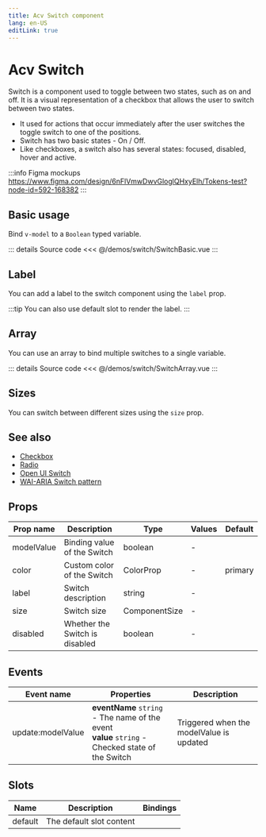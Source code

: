 ```yaml
---
title: Acv Switch component
lang: en-US
editLink: true
---
```


# Acv Switch

Switch is a component used to toggle between two states, such as on and off.
It is a visual representation of a checkbox that allows the user to switch between two states.

- It used for actions that occur immediately after the user switches the toggle switch to one of the positions.
- Switch has two basic states - On / Off.
- Like checkboxes, a switch also has several states: focused, disabled, hover and active.

:::info Figma mockups
https://www.figma.com/design/6nFlVmwDwvGloglQHxyElh/Tokens-test?node-id=592-168382
:::

## Basic usage

Bind `v-model` to a `Boolean` typed variable.

<SwitchBasic />

::: details Source code
<<< @/demos/switch/SwitchBasic.vue
:::

## Label

You can add a label to the switch component using the `label` prop.

<SwitchLabel />

:::tip
You can also use default slot to render the label.
:::

## Array

You can use an array to bind multiple switches to a single variable.

<SwitchArray />

::: details Source code
<<< @/demos/switch/SwitchArray.vue
:::

## Sizes

You can switch between different sizes using the `size` prop.

<SwitchSizes />

## See also

- [Checkbox](/components/checkbox/checkbox.doc)
- [Radio](/components/radio/radio.doc)
- [Open UI Switch](https://open-ui.org/components/switch/)
- [WAI-ARIA Switch pattern](https://www.w3.org/WAI/ARIA/apg/patterns/switch/)

## Props

| Prop name  | Description                    | Type          | Values | Default |
| ---------- | ------------------------------ | ------------- | ------ | ------- |
| modelValue | Binding value of the Switch    | boolean       | -      |         |
| color      | Custom color of the Switch     | ColorProp     | -      | primary |
| label      | Switch description             | string        | -      |         |
| size       | Switch size                    | ComponentSize | -      |         |
| disabled   | Whether the Switch is disabled | boolean       | -      |         |

## Events

| Event name        | Properties                                                                                          | Description                              |
| ----------------- | --------------------------------------------------------------------------------------------------- | ---------------------------------------- |
| update:modelValue | **eventName** `string` - The name of the event<br/>**value** `string` - Checked state of the Switch | Triggered when the modelValue is updated |

## Slots

| Name    | Description              | Bindings |
| ------- | ------------------------ | -------- |
| default | The default slot content |          |
